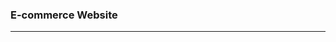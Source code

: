 ### E-commerce Website
---------------------------------------------------------------------------------------------------------------------------------
